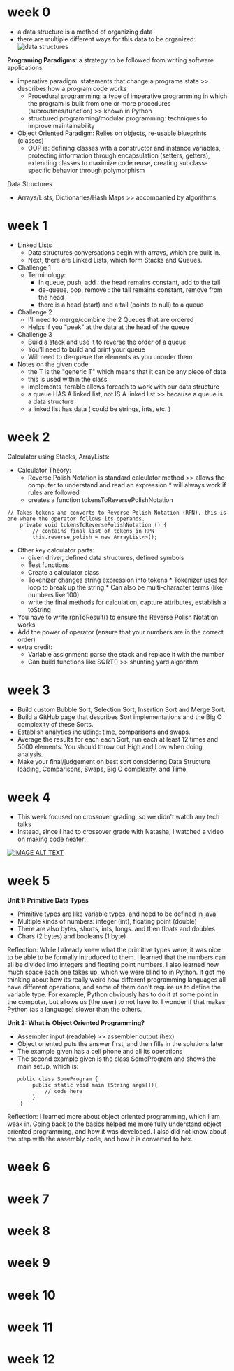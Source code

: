# week 0
* a data structure is a method of organizing data
* there are multiple different ways for this data to be organized:
![data structures](https://raw.githubusercontent.com/nighthawkcoders/nighthawk_csp/master/static/assets/DataStrucs.jpg)

**Programing Paradigms**: a strategy to be followed from writing software applications
* imperative paradigm: statements that change a programs state >> describes how a program code works
     * Procedural programming: a type of imperative programming in which the program is built from one or more procedures (subroutines/function) >> known in Python
     * structured programming/modular programming: techniques to improve maintainability
* Object Oriented Paradigm: Relies on objects, re-usable blueprints (classes)
     * OOP is: defining classes with a constructor and instance variables, protecting information through encapsulation (setters, getters), extending classes to maximize code reuse, creating subclass-specific behavior through polymorphism

Data Structures
* Arrays/Lists, Dictionaries/Hash Maps >> accompanied by algorithms

# week 1
* Linked Lists
     * Data structures conversations begin with arrays, which are built in. 
     * Next, there are Linked Lists, which form Stacks and Queues.
* Challenge 1
    * Terminology:
         * In queue, push, add : the head remains constant, add to the tail 
         * de-queue, pop, remove : the tail remains constant, remove from the head 
         * there is a head (start) and a tail (points to null) to a queue
* Challenge 2
    * I'll need to merge/combine the 2 Queues that are ordered
    * Helps if you "peek" at the data at the head of the queue
* Challenge 3
    * Build a stack and use it to reverse the order of a queue
    * You'll need to build and print your queue
    * Will need to de-queue the elements as you unorder them
* Notes on the given code:
    * the T is the "generic T" which means that it can be any piece of data 
    * this is used within the class
    * implements Iterable<T> allows foreach to work with our data structure
    * a queue HAS A linked list, not IS A linked list >> because a queue is a data structure
    * a linked list has data ( could be strings, ints, etc. )

# week 2
Calculator using Stacks, ArrayLists:
* Calculator Theory:
     * Reverse Polish Notation is standard calculator method >> allows the computer to understand and read an expression
           * will always work if rules are followed
     * creates a function tokensToReversePolishNotation

```
// Takes tokens and converts to Reverse Polish Notation (RPN), this is one where the operator follows its operands.
    private void tokensToReversePolishNotation () {
        // contains final list of tokens in RPN
        this.reverse_polish = new ArrayList<>();
```

* Other key calculator parts:
    * given driver, defined data structures, defined symbols
    * Test functions
    * Create a calculator class
    * Tokenizer changes string expression into tokens
           * Tokenizer uses for loop to break up the string
           * Can also be multi-character terms (like numbers like 100)
    * write the final methods for calculation, capture attributes, establish a toString
* You have to write rpnToResult() to ensure the Reverse Polish Notation works
* Add the power of operator (ensure that your numbers are in the correct order)
* extra credit:
     * Variable assignment: parse the stack and replace it with the number
     * Can build functions like SQRT() >> shunting yard algorithm

# week 3
* Build custom Bubble Sort, Selection Sort, Insertion Sort and Merge Sort.
* Build a GitHub page that describes Sort implementations and the Big O complexity of these Sorts.
* Establish analytics including: time, comparisons and swaps.
* Average the results for each each Sort, run each at least 12 times and 5000 elements. You should throw out High and Low when doing analysis.
* Make your final/judgement on best sort considering Data Structure loading, Comparisons, Swaps, Big O complexity, and Time.
    
# week 4
* This week focused on crossover grading, so we didn't watch any tech talks
* Instead, since I had to crossover grade with Natasha, I watched a video on making code neater:
    
 [![IMAGE ALT TEXT](http://img.youtube.com/vi/HcijbAI4eB0/0.jpg)](http://www.youtube.com/watch?v=HcijbAI4eB0 "How to make code neater")
    
# week 5
**Unit 1: Primitive Data Types**
* Primitive types are like variable types, and need to be defined in java
* Multiple kinds of numbers: integer (int), floating point (double)
* There are also bytes, shorts, ints, longs. and then floats and doubles
* Chars (2 bytes) and booleans (1 byte)
    
Reflection: While I already knew what the primitive types were, it was nice to be able to be formally intruduced to them. I learned that the numbers can all be divided into integers and floating point numbers. I also learned how much space each one takes up, which we were blind to in Python. It got me thinking about how its really weird how different programming languages all have different operations, and some of them don't require us to define the variable type. For example, Python obviously has to do it at some point in the computer, but allows us (the user) to not have to. I wonder if that makes Python (as a language) slower than the others. 
    
**Unit 2: What is Object Oriented Programming?**
* Assembler input (readable) >> assembler output (hex)
* Object oriented puts the answer first, and then fills in the solutions later
* The example given has a cell phone and all its operations
* The second example given is the class SomeProgram and shows the main setup, which is:
    
```
   public class SomeProgram {
        public static void main (String args[]){
            // code here
        }
    } 
```

Reflection: I learned more about object oriented programming, which I am weak in. Going back to the basics helped me more fully understand object oriented programming, and how it was developed. I also did not know about the step with the assembly code, and how it is converted to hex. 
    
# week 6
# week 7
# week 8
# week 9
# week 10
# week 11
# week 12
